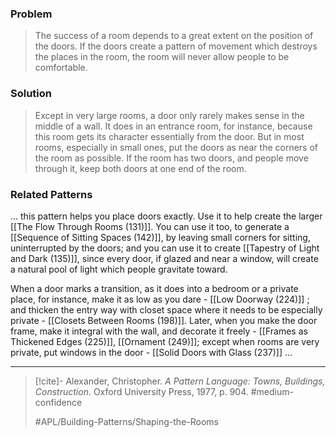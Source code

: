 ### Problem
>The success of a room depends to a great extent on the position of the doors. If the doors create a pattern of movement which destroys the places in the room, the room will never allow people to be comfortable.

### Solution
>Except in very large rooms, a door only rarely makes sense in the middle of a wall. It does in an entrance room, for instance, because this room gets its character essentially from the door. But in most rooms, especially in small ones, put the doors as near the corners of the room as possible. If the room has two doors, and people move through it, keep both doors at one end of the room.

### Related Patterns
... this pattern helps you place doors exactly. Use it to help create the larger [[The Flow Through Rooms (131)]]. You can use it too, to generate a [[Sequence of Sitting Spaces (142)]], by leaving small corners for sitting, uninterrupted by the doors; and you can use it to create [[Tapestry of Light and Dark (135)]], since every door, if glazed and near a window, will create a natural pool of light which people gravitate toward.

When a door marks a transition, as it does into a bedroom or a private place, for instance, make it as low as you dare - [[Low Doorway (224)]] ; and thicken the entry way with closet space where it needs to be especially private - [[Closets Between Rooms (198)]]. Later, when you make the door frame, make it integral with the wall, and decorate it freely - [[Frames as Thickened Edges (225)]], [[Ornament (249)]]; except when rooms are very private, put windows in the door - [[Solid Doors with Glass (237)]] ...

---

> [!cite]- Alexander, Christopher. _A Pattern Language: Towns, Buildings, Construction_. Oxford University Press, 1977, p. 904.
> #medium-confidence
>
> #APL/Building-Patterns/Shaping-the-Rooms

